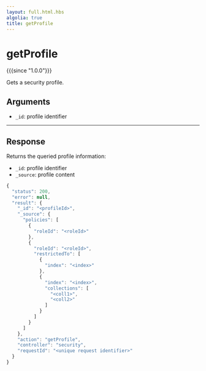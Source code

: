 ```yaml
---
layout: full.html.hbs
algolia: true
title: getProfile
---
```




# getProfile

{{{since "1.0.0"}}}

Gets a security profile.


## Arguments

* `_id`: profile identifier

---

## Response

Returns the queried profile information:

* `_id`: profile identifier
* `_source`: profile content

```javascript
{
  "status": 200,                     
  "error": null,                     
  "result": {
    "_id": "<profileId>",
    "_source": {
      "policies": [
        {
          "roleId": "<roleId>"
        },
        {
          "roleId": "<roleId>",
          "restrictedTo": [
            {
              "index": "<index>"
            },
            {
              "index": "<index>",
              "collections": [
                "<coll1>",
                "<coll2>"
              ]
            }
          ]
        }
      ]
    },
    "action": "getProfile",
    "controller": "security",
    "requestId": "<unique request identifier>"
  }
}
```
